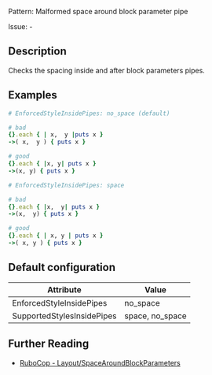 Pattern: Malformed space around block parameter pipe

Issue: -

## Description

Checks the spacing inside and after block parameters pipes.

## Examples

```ruby
# EnforcedStyleInsidePipes: no_space (default)

# bad
{}.each { | x,  y |puts x }
->( x,  y ) { puts x }

# good
{}.each { |x, y| puts x }
->(x, y) { puts x }
```
```ruby
# EnforcedStyleInsidePipes: space

# bad
{}.each { |x,  y| puts x }
->(x,  y) { puts x }

# good
{}.each { | x, y | puts x }
->( x, y ) { puts x }
```

## Default configuration

Attribute | Value
--- | ---
EnforcedStyleInsidePipes | no_space
SupportedStylesInsidePipes | space, no_space

## Further Reading

* [RuboCop - Layout/SpaceAroundBlockParameters](https://docs.rubocop.org/rubocop/cops_layout.html#layoutspacearoundblockparameters)
